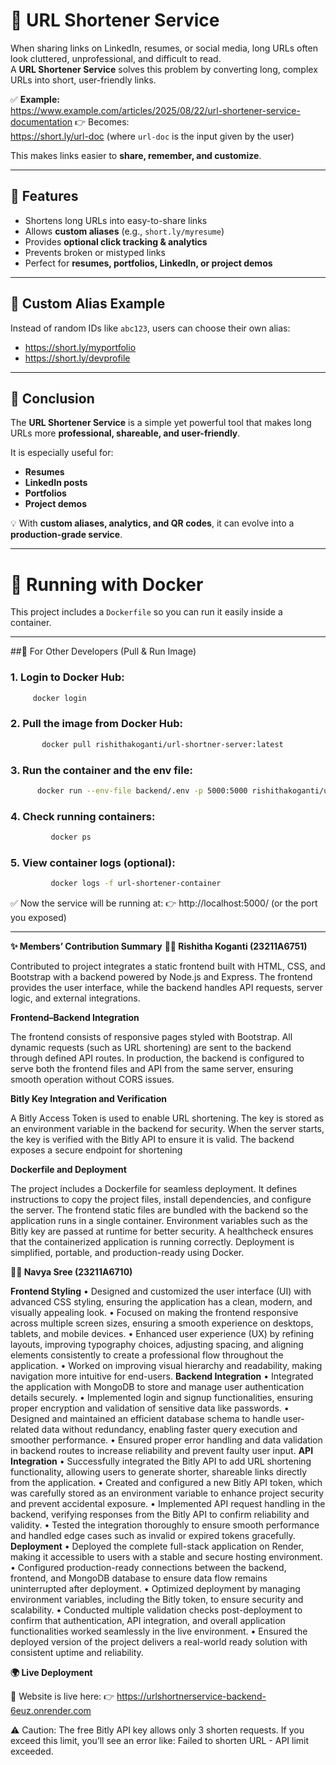 # 🔗 URL Shortener Service  

When sharing links on LinkedIn, resumes, or social media, long URLs often look cluttered, unprofessional, and difficult to read.  
A **URL Shortener Service** solves this problem by converting long, complex URLs into short, user-friendly links.  

✅ **Example:**  
https://www.example.com/articles/2025/08/22/url-shortener-service-documentation 👉 Becomes:  
https://short.ly/url-doc (where `url-doc` is the input given by the user)  

This makes links easier to **share, remember, and customize**.  

---

## 🚀 Features  
- Shortens long URLs into easy-to-share links  
- Allows **custom aliases** (e.g., `short.ly/myresume`)  
- Provides **optional click tracking & analytics**  
- Prevents broken or mistyped links  
- Perfect for **resumes, portfolios, LinkedIn, or project demos**  

---

## 🔗 Custom Alias Example  
Instead of random IDs like `abc123`, users can choose their own alias:  
- https://short.ly/myportfolio  
- https://short.ly/devprofile  

---

## 📖 Conclusion  
The **URL Shortener Service** is a simple yet powerful tool that makes long URLs more **professional, shareable, and user-friendly**.  

It is especially useful for:  
- **Resumes**  
- **LinkedIn posts**  
- **Portfolios**  
- **Project demos**  

💡 With **custom aliases, analytics, and QR codes**, it can evolve into a **production-grade service**.  

---

# 🐳 Running with Docker  

This project includes a `Dockerfile` so you can run it easily inside a container.  

---

##🔹 For Other Developers (Pull & Run Image)
### 1. Login to Docker Hub:
   ```bash
        docker login
   ```
### 2. Pull the image from Docker Hub:
 ```bash
        docker pull rishithakoganti/url-shortner-server:latest

```
### 3. Run the container and the env file:
 ```bash
       docker run --env-file backend/.env -p 5000:5000 rishithakoganti/url-shortner-server:latest
```
### 4. Check running containers:
```bash
         docker ps
```
### 5. View container logs (optional):
```bash
         docker logs -f url-shortener-container
```
✅ Now the service will be running at:
👉 http://localhost:5000/ (or the port you exposed)

---
**✨ Members’ Contribution Summary**
**👩‍💻 Rishitha Koganti (23211A6751)**

Contributed to project integrates a static frontend built with HTML, CSS, and Bootstrap with a backend powered by Node.js and Express. The frontend provides the user interface, while the backend handles API requests, server logic, and external integrations.


**Frontend–Backend Integration**

The frontend consists of responsive pages styled with Bootstrap.
All dynamic requests (such as URL shortening) are sent to the backend through defined API routes.
In production, the backend is configured to serve both the frontend files and API from the same server, ensuring smooth operation without CORS issues.

**Bitly Key Integration and Verification**

A Bitly Access Token is used to enable URL shortening.
The key is stored as an environment variable in the backend for security.
When the server starts, the key is verified with the Bitly API to ensure it is valid.
The backend exposes a secure endpoint for shortening 

**Dockerfile and Deployment**

The project includes a Dockerfile for seamless deployment.
It defines instructions to copy the project files, install dependencies, and configure the server.
The frontend static files are bundled with the backend so the application runs in a single container.
Environment variables such as the Bitly key are passed at runtime for better security.
A healthcheck ensures that the containerized application is running correctly.
Deployment is simplified, portable, and production-ready using Docker.

 **👩‍💻 Navya Sree (23211A6710)**
 
**Frontend Styling**
	•	Designed and customized the user interface (UI) with advanced CSS styling, ensuring the application has a clean, modern, and visually appealing look.
	•	Focused on making the frontend responsive across multiple screen sizes, ensuring a smooth experience on desktops, tablets, and mobile devices.
	•	Enhanced user experience (UX) by refining layouts, improving typography choices, adjusting spacing, and aligning elements consistently to create a professional flow throughout the             application.
	•	Worked on improving visual hierarchy and readability, making navigation more intuitive for end-users.
**Backend Integration**
	•	Integrated the application with MongoDB to store and manage user authentication details securely.
	•	Implemented login and signup functionalities, ensuring proper encryption and validation of sensitive data like passwords.
	•	Designed and maintained an efficient database schema to handle user-related data without redundancy, enabling faster query execution and smoother performance.
	•	Ensured proper error handling and data validation in backend routes to increase reliability and prevent faulty user input.
**API Integration**
	•	Successfully integrated the Bitly API to add URL shortening functionality, allowing users to generate shorter, shareable links directly from the application.
	•	Created and configured a new Bitly API token, which was carefully stored as an environment variable to enhance project security and prevent accidental exposure.
	•	Implemented API request handling in the backend, verifying responses from the Bitly API to confirm reliability and validity.
	•	Tested the integration thoroughly to ensure smooth performance and handled edge cases such as invalid or expired tokens gracefully.
**Deployment**
	•	Deployed the complete full-stack application on Render, making it accessible to users with a stable and secure hosting environment.
	•	Configured production-ready connections between the backend, frontend, and MongoDB database to ensure data flow remains uninterrupted after deployment.
	•	Optimized deployment by managing environment variables, including the Bitly token, to ensure security and scalability.
	•	Conducted multiple validation checks post-deployment to confirm that authentication, API integration, and overall application functionalities worked seamlessly in the live environment.
	•	Ensured the deployed version of the project delivers a real-world ready solution with consistent uptime and reliability.

**🌍 Live Deployment**

🔗 Website is live here: 👉 https://urlshortnerservice-backend-6euz.onrender.com

⚠️ Caution: The free Bitly API key allows only 3 shorten requests. If you exceed this limit, you’ll see an error like: Failed to shorten URL - API limit exceeded.






